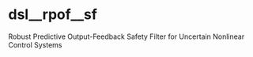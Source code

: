 # dsl__rpof__sf
Robust Predictive Output-Feedback Safety Filter for Uncertain Nonlinear Control Systems
